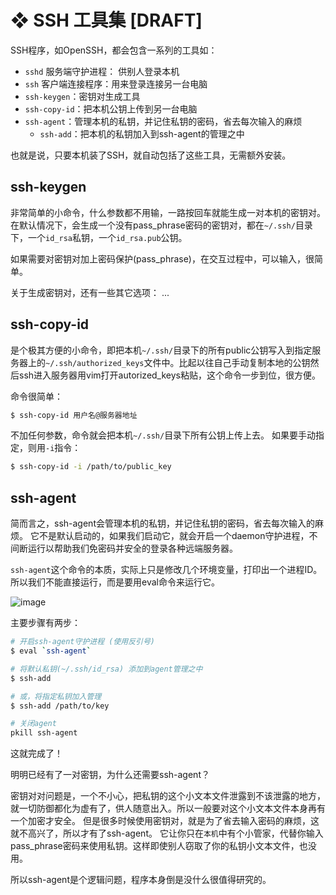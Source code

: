 # ❖ SSH 工具集 [DRAFT]

SSH程序，如OpenSSH，都会包含一系列的工具如：
- `sshd` 服务端守护进程： 供别人登录本机
- `ssh` 客户端连接程序：用来登录连接另一台电脑
- `ssh-keygen`：密钥对生成工具
- `ssh-copy-id`：把本机公钥上传到另一台电脑
- `ssh-agent`：管理本机的私钥，并记住私钥的密码，省去每次输入的麻烦
    - `ssh-add`：把本机的私钥加入到ssh-agent的管理之中

也就是说，只要本机装了SSH，就自动包括了这些工具，无需额外安装。

## ssh-keygen

非常简单的小命令，什么参数都不用输，一路按回车就能生成一对本机的密钥对。
在默认情况下，会生成一个没有pass_phrase密码的密钥对，都在`~/.ssh/`目录下，一个`id_rsa`私钥，一个`id_rsa.pub`公钥。

如果需要对密钥对加上密码保护(pass_phrase)，在交互过程中，可以输入，很简单。

关于生成密钥对，还有一些其它选项：
...

## ssh-copy-id

是个极其方便的小命令，即把本机`~/.ssh/`目录下的所有public公钥写入到指定服务器上的`~/.ssh/authorized_keys`文件中。比起以往自己手动复制本地的公钥然后ssh进入服务器用vim打开autorized_keys粘贴，这个命令一步到位，很方便。

命令很简单：
```sh
$ ssh-copy-id 用户名@服务器地址
```

不加任何参数，命令就会把本机`~/.ssh/`目录下所有公钥上传上去。
如果要手动指定，则用`-i`指令：
```sh
$ ssh-copy-id -i /path/to/public_key
```


## ssh-agent

简而言之，ssh-agent会管理本机的私钥，并记住私钥的密码，省去每次输入的麻烦。
它不是默认启动的，如果我们启动它，就会开启一个daemon守护进程，不间断运行以帮助我们免密码并安全的登录各种远端服务器。

`ssh-agent`这个命令的本质，实际上只是修改几个环境变量，打印出一个进程ID。所以我们不能直接运行，而是要用eval命令来运行它。

![image](https://user-images.githubusercontent.com/14041622/48987707-326ba200-f15c-11e8-96db-16d59a284b3e.png)


主要步骤有两步：
```sh
# 开启ssh-agent守护进程 (使用反引号)
$ eval `ssh-agent`

# 将默认私钥(~/.ssh/id_rsa) 添加到agent管理之中
$ ssh-add

# 或，将指定私钥加入管理
$ ssh-add /path/to/key

# 关闭agent
pkill ssh-agent
```
这就完成了！

明明已经有了一对密钥，为什么还需要ssh-agent？

密钥对对问题是，一个不小心，把私钥的这个小文本文件泄露到不该泄露的地方，就一切防御都化为虚有了，供人随意出入。所以一般要对这个小文本文件本身再有一个加密才安全。
但是很多时候使用密钥对，就是为了省去输入密码的麻烦，这就不高兴了，所以才有了ssh-agent。
它让你只在`本机`中有个小管家，代替你输入pass_phrase密码来使用私钥。这样即使别人窃取了你的私钥小文本文件，也没用。

所以ssh-agent是个逻辑问题，程序本身倒是没什么很值得研究的。